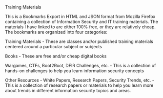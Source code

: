 Training Materials

This is a Bookmarks Export in HTML and JSON format from Mozilla Firefox containing a collection of Information Security and IT training materials. The materials I have linked to are either 100% free, or they are relatively cheap. The bookmarks are organized into four categories:

Training Materials - These are classes and/or published training materials centered around a particular subject or subjects

Books - These are free and/or cheap digital books

Wargames, CTFs, Boot2Root, DFIR Challenges, etc. - This is a collection of hands-on challenges to help you learn information security concepts

Other Resources - White Papers, Research Papers, Security Trends, etc. - This is a collection of research papers or materials to help you learn more about trends in different information security topics and areas.